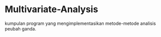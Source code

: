 # Multivariate-Analysis
kumpulan program yang mengimplementasikan metode-metode analisis peubah ganda.
